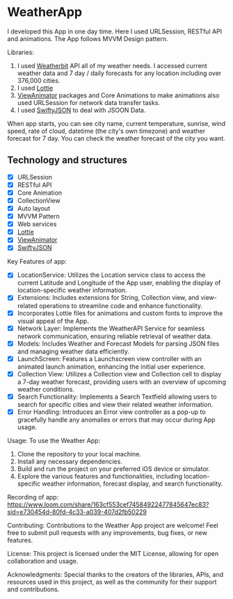 # WeatherApp

I developed this App in one day time.
Here I used URLSession, RESTful API and animations.
The App follows MVVM Design pattern.

Libraries:
1. I used [Weatherbit](https://www.weatherbit.io/) API all of my weather needs. I accessed current weather data  and 7 day / daily forecasts for any location including over 376,000 cities. 
2. I used [Lottie](https://github.com/airbnb/lottie-android)
3. [ViewAnimator](https://github.com/marcosgriselli/ViewAnimator) packages and Core Animations to make animations also used URLSession for network data transfer tasks. 
4. I used [SwiftyJSON](https://github.com/SwiftyJSON) to deal with JSOON Data.

When app starts, you can see city name, current temperature, sunrise, wind speed, rate of cloud, datetime (the city's own timezone) and weather forecast for 7 day. You can check the weather forecast of the city you want.


## Technology and structures
- [x] URLSession
- [X] RESTful API
- [x] Core Animation
- [x] CollectionView 
- [x] Auto layout
- [x] MVVM Pattern
- [x] Web services
- [x] [Lottie](https://github.com/airbnb/lottie-android)
- [x] [ViewAnimator](https://github.com/marcosgriselli/ViewAnimator)
- [x] [SwiftyJSON](https://github.com/SwiftyJSON)

Key Features of app:
- [x] LocationService: Utilizes the Location service class to access the current Latitude and Longitude of the App user, enabling the display of location-specific weather information.
- [x] Extensions: Includes extensions for String, Collection view, and view-related operations to streamline code and enhance functionality.
- [x] Incorporates Lottie files for animations and custom fonts to improve the visual appeal of the App.
- [x] Network Layer: Implements the WeatherAPI Service for seamless network communication, ensuring reliable retrieval of weather data.
- [x] Models: Includes Weather and Forecast Models for parsing JSON files and managing weather data efficiently.
- [x] LaunchScreen: Features a Launchscreen view controller with an animated launch animation, enhancing the initial user experience.
- [x] Collection View: Utilizes a Collection view and Collection cell to display a 7-day weather forecast, providing users with an overview of upcoming weather conditions.
- [x] Search Functionality: Implements a Search Textfield allowing users to search for specific cities and view their related weather information.
- [x] Error Handling: Introduces an Error view controller as a pop-up to gracefully handle any anomalies or errors that may occur during App usage.

Usage:
To use the Weather App:

1. Clone the repository to your local machine.
2. Install any necessary dependencies.
3. Build and run the project on your preferred iOS device or simulator.
4. Explore the various features and functionalities, including location-specific weather information, forecast display, and search functionality.

Recording of app:
https://www.loom.com/share/163cf553cef74584922477845647ec83?sid=e730454d-80fd-4c33-a039-407d2fb50229

Contributing:
Contributions to the Weather App project are welcome! Feel free to submit pull requests with any improvements, bug fixes, or new features.

License:
This project is licensed under the MIT License, allowing for open collaboration and usage.

Acknowledgments:
Special thanks to the creators of the libraries, APIs, and resources used in this project, as well as the community for their support and contributions.



